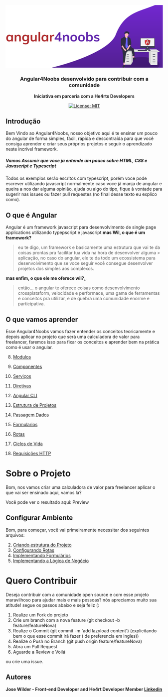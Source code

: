 <div align="center">
<img src="./assets/a4n-logo.svg">

</div>

<div align="center">


### Angular4Noobs desenvolvido para contribuir com a comunidade
**Iniciativa em parceria com a He4rts Developers**

[![License: MIT](https://img.shields.io/badge/License-MIT-red.svg)](https://opensource.org/licenses/MIT)

</div>

## Introdução
Bem Vindo ao Angular4Noobs, nosso objetivo aqui é te ensinar um pouco do angular de forma simples, fácil, rápida e descontraída para que você consiga aprender e criar seus próprios projetos e seguir o aprendizado neste incrível framework.

##### Vamos Assumir que voce ja entende um pouco sobre HTML, CSS e Javascript e Typescript
Todos os exemplos serão escritos com typescript, porém voce pode escrever utilizando javascript normalmente
caso voce já manja de angular e queira a nos dar alguma opinião, ajuda ou algo do tipo, fique à vontade para sugerir nas issues ou fazer pull requestes (no final desse texto eu explico como).



## O que é Angular
 Angular é um framework javascript para desenvolvimento de single page applications utilizando typepscript e javascript
**mas Wil, o que é um framework?**
> eu te digo, um framework e basicamente uma estrutura que vai te da coisas prontas pra facilitar tua vida na hora de desenvolver alguma > aplicação, no caso do angular, ele te da todo um ecossistema para desenvolvimento que se voce seguir você consegue desenvolver projetos dos simples aos complexos.

**mas enfim, o que ele me oferece wil?**,,
> então... o angular te oferece coisas como desenvolvimento crossplataform, velocidade e performace, uma gama de ferramentas e conceitos pra utilizar, e de quebra uma comunidade enorme e participativa.


##  O que vamos aprender
Esse Angular4Noobs vamos fazer entender os conceitos teoricamente e depois aplicar no projeto que será uma calculadora de valor para freelancer, faremos isso para fixar os conceitos e aprender bem na prática como é usar o angular.

8. [ Modulos](https://github.com)
2. [ Componentes](https://github.com)
8. [ Serviços](https://github.com)
7. [ Diretivas](https://github.com)

1. [ Angular CLI](https://github.com/WilHolt/angular4noobs/blob/master/conteudos/angular-cli.md)

5. [ Estrutura de Projetos](https://github.com)
8. [ Passagem Dados](https://github.com)

8. [ Formularios](https://github.com)

8. [ Rotas](https://github.com)


7. [ Ciclos de Vida ](https://github.com)

5. [ Requisições HTTP ](https://github.com)

# Sobre o Projeto

Bom, nos vamos criar uma calculadora de valor para freelancer aplicar o que vai ser ensinado aqui, vamos la?

Você pode ver o resultado aqui: Preview

## Configurar Ambiente
Bom, para começar, você vai primeiramente necessitar dos seguintes arquivos:


2. [ Criando estrutura do Projeto](https://github.com)
7. [ Configurando Rotas ](https://github.com)
8. [ Implementando Formulários ](https://github.com)
8. [ Implementando a Lógica de Negócio](https://github.com)





# Quero Contribuir

Deseja contribuir com a comunidade open source e com esse projeto maravilhoso para ajudar mais e mais pessoas? nós apreciamos muito sua atitude!
segue os passos abaixo e seja feliz (:

1. Realize um Fork do projeto
2. Crie um branch com a nova feature (git checkout -b  feature/featureNova)
4. Realize o Commit (git commit -m 'add lazyload content') (explicitando bem o que esse commit irá fazer ( de preferencia em ingles))
5. Realize o Push no Branch (git push origin feature/featureNova)
6. Abra um Pull Request
7. Aguarde a Review e Voilá

ou crie uma issue.

## Autores

**Jose Wilder - Front-end Developer and He4rt Developer Member [Linkedin](http://linkedin.com/in/jose-wilder)** 
